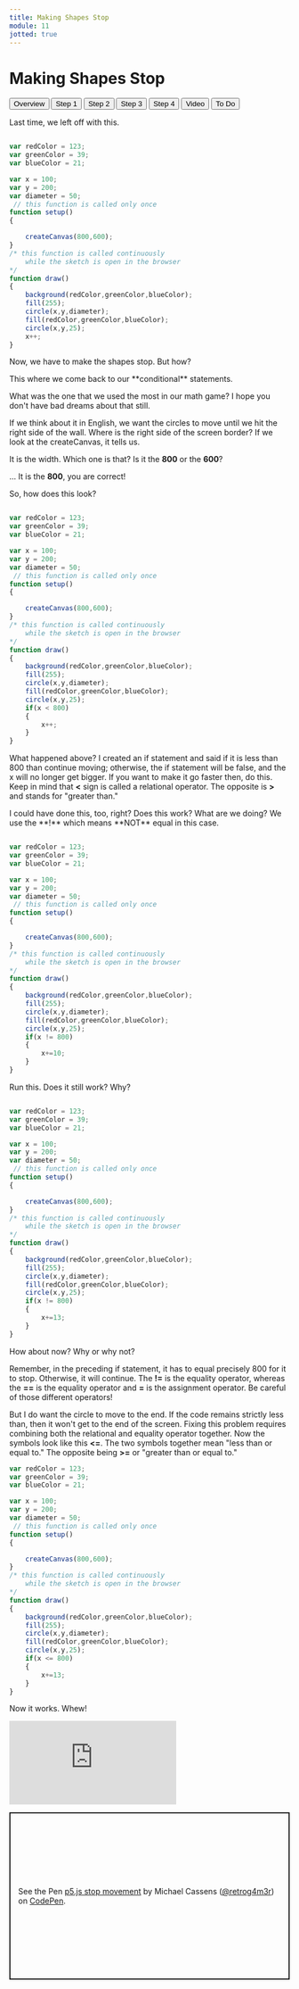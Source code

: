 ```yaml
---
title: Making Shapes Stop
module: 11
jotted: true
---
```


# Making Shapes Stop

<div class="tab">
    <button class="tablinks active" onclick="openTab(event, 'Overview')">Overview</button>
    <button class="tablinks" onclick="openTab(event, 'Step1')">Step 1</button>
    <button class="tablinks" onclick="openTab(event, 'Step2')">Step 2</button>
    <button class="tablinks" onclick="openTab(event, 'Step3')">Step 3</button>
    <button class="tablinks" onclick="openTab(event, 'Step4')">Step 4</button>
      <button class="tablinks" onclick="openTab(event, 'Video')">Video</button>
    <button class="tablinks" onclick="openTab(event, 'ToDo')">To Do</button>
</div>
<!-- Tab content -->
<div id="Overview" class="tabcontent" style="display:block">

<div class="tabhtml" markdown="1">

Last time, we left off with this.

```js

var redColor = 123;
var greenColor = 39;
var blueColor = 21;

var x = 100;
var y = 200;
var diameter = 50;
 // this function is called only once
function setup()
{

    createCanvas(800,600);
}
/* this function is called continuously
    while the sketch is open in the browser
*/
function draw()
{
    background(redColor,greenColor,blueColor);
    fill(255);
    circle(x,y,diameter);
    fill(redColor,greenColor,blueColor);
    circle(x,y,25);
    x++;
}
```

Now, we have to make the shapes stop.  But how?
</div>
</div>
<div id="Step1" class="tabcontent">

<div class="tabhtml" markdown="1">
This where we come back to our **conditional** statements.

What was the one that we used the most in our math game? I hope you don't have bad dreams about that still.

If we think about it in English, we want the circles to move until we hit the right side of the wall.  Where is the right side of the screen border?  If we look at the createCanvas, it tells us.

It is the width.  Which one is that?  Is it the **800** or the **600**?

... It is the **800**, you are correct!

So, how does this look?

```js

var redColor = 123;
var greenColor = 39;
var blueColor = 21;

var x = 100;
var y = 200;
var diameter = 50;
 // this function is called only once
function setup()
{

    createCanvas(800,600);
}
/* this function is called continuously
    while the sketch is open in the browser
*/
function draw()
{
    background(redColor,greenColor,blueColor);
    fill(255);
    circle(x,y,diameter);
    fill(redColor,greenColor,blueColor);
    circle(x,y,25);
    if(x < 800)
    {
        x++;
    }
}
```

What happened above? I created an if statement and said if it is less than 800 than continue moving; otherwise, the if statement will be false, and the x will no longer get bigger.  If you want to make it go faster then, do this.  Keep in mind that **<** sign is called a relational operator. The opposite is **>** and stands for "greater than."
</div>
</div>

<div id="Step2" class="tabcontent">

<div class="tabhtml" markdown="1">
I could have done this, too, right?  Does this work? What are we doing? We use the **!** which means **NOT** equal in this case.

```js

var redColor = 123;
var greenColor = 39;
var blueColor = 21;

var x = 100;
var y = 200;
var diameter = 50;
 // this function is called only once
function setup()
{

    createCanvas(800,600);
}
/* this function is called continuously
    while the sketch is open in the browser
*/
function draw()
{
    background(redColor,greenColor,blueColor);
    fill(255);
    circle(x,y,diameter);
    fill(redColor,greenColor,blueColor);
    circle(x,y,25);
    if(x != 800)
    {
        x+=10;
    }
}
```

Run this.  Does it still work?  Why?  
</div>
</div>
<div id="Step3" class="tabcontent">

<div class="tabhtml" markdown="1">

```js

var redColor = 123;
var greenColor = 39;
var blueColor = 21;

var x = 100;
var y = 200;
var diameter = 50;
 // this function is called only once
function setup()
{

    createCanvas(800,600);
}
/* this function is called continuously
    while the sketch is open in the browser
*/
function draw()
{
    background(redColor,greenColor,blueColor);
    fill(255);
    circle(x,y,diameter);
    fill(redColor,greenColor,blueColor);
    circle(x,y,25);
    if(x != 800)
    {
        x+=13;
    }
}
```

How about now?  Why or why not? 
</div>
</div>
<div id="Step4" class="tabcontent">

<div class="tabhtml" markdown="1">

Remember, in the preceding if statement, it has to equal precisely 800 for it to stop. Otherwise, it will continue.  The **!=** is the equality operator, whereas the **==** is the equality operator and **=** is the assignment operator.  Be careful of those different operators!

But I do want the circle to move to the end. If the code remains strictly less than, then it won't get to the end of the screen.  Fixing this problem requires combining both the relational and equality operator together.  Now the symbols look like this **<=**.  The two symbols together mean "less than or equal to."  The opposite being **>=** or "greater than or equal to."

```js
var redColor = 123;
var greenColor = 39;
var blueColor = 21;

var x = 100;
var y = 200;
var diameter = 50;
 // this function is called only once
function setup()
{

    createCanvas(800,600);
}
/* this function is called continuously
    while the sketch is open in the browser
*/
function draw()
{
    background(redColor,greenColor,blueColor);
    fill(255);
    circle(x,y,diameter);
    fill(redColor,greenColor,blueColor);
    circle(x,y,25);
    if(x <= 800)
    {
        x+=13;
    }
}

```
Now it works.  Whew!
</div>
</div>
<div id="Video" class="tabcontent">

<div class="tabhtml" markdown="1">

<div class="embed-responsive embed-responsive-16by9"><iframe class="embed-responsive-item" src="https://www.youtube.com/embed/sWsHMGZ9Udg" frameborder="0" allowfullscreen></iframe></div>
</div>
</div>
<div id="ToDo" class="tabcontent">

<p class="codepen" data-height="600" data-theme-id="dark" data-default-tab="js,result" data-slug-hash="BadwwZJ" data-editable="true" data-user="retrog4m3r" style="height: 300px; box-sizing: border-box; display: flex; align-items: center; justify-content: center; border: 2px solid; margin: 1em 0; padding: 1em;">
  <span>See the Pen <a href="https://codepen.io/retrog4m3r/pen/BadwwZJ">
  p5.js stop movement</a> by Michael Cassens (<a href="https://codepen.io/retrog4m3r">@retrog4m3r</a>)
  on <a href="https://codepen.io">CodePen</a>.</span>
</p>
<script async src="https://cpwebassets.codepen.io/assets/embed/ei.js"></script>

</div>

